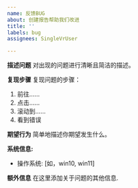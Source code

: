 ```yaml
---
name: 反馈BUG
about: 创建报告帮助我们改进
title: ''
labels: bug
assignees: SingleVrUser

---
```


**描述问题**
对出现的问题进行清晰且简洁的描述。

**复现步骤**
复现问题的步骤：
1. 前往……
2. 点击……
3. 滚动到……
4. 看到错误

**期望行为**
简单地描述你期望发生什么。

**系统信息:**
 - 操作系统: [如，win10, win11]

**额外信息**
在这里添加关于问题的其他信息.
